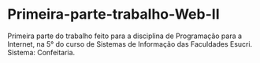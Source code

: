 # Primeira-parte-trabalho-Web-II
Primeira parte do trabalho feito para a disciplina de Programação para a Internet, na 5° do curso de Sistemas de Informação das Faculdades Esucri.
Sistema: Confeitaria.
